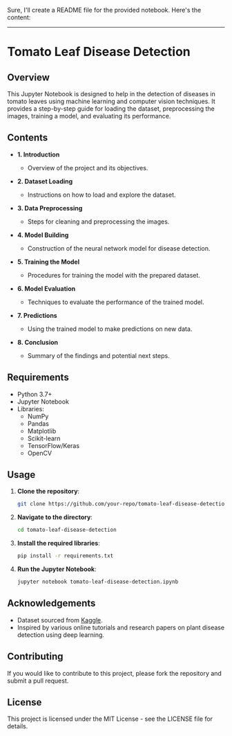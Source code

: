 Sure, I'll create a README file for the provided notebook. Here's the content:

---

# Tomato Leaf Disease Detection

## Overview

This Jupyter Notebook is designed to help in the detection of diseases in tomato leaves using machine learning and computer vision techniques. It provides a step-by-step guide for loading the dataset, preprocessing the images, training a model, and evaluating its performance.

## Contents

- **1. Introduction**
  - Overview of the project and its objectives.
  
- **2. Dataset Loading**
  - Instructions on how to load and explore the dataset.
  
- **3. Data Preprocessing**
  - Steps for cleaning and preprocessing the images.
  
- **4. Model Building**
  - Construction of the neural network model for disease detection.
  
- **5. Training the Model**
  - Procedures for training the model with the prepared dataset.
  
- **6. Model Evaluation**
  - Techniques to evaluate the performance of the trained model.
  
- **7. Predictions**
  - Using the trained model to make predictions on new data.
  
- **8. Conclusion**
  - Summary of the findings and potential next steps.

## Requirements

- Python 3.7+
- Jupyter Notebook
- Libraries:
  - NumPy
  - Pandas
  - Matplotlib
  - Scikit-learn
  - TensorFlow/Keras
  - OpenCV

## Usage

1. **Clone the repository**:
   ```sh
   git clone https://github.com/your-repo/tomato-leaf-disease-detection.git
   ```
   
2. **Navigate to the directory**:
   ```sh
   cd tomato-leaf-disease-detection
   ```
   
3. **Install the required libraries**:
   ```sh
   pip install -r requirements.txt
   ```
   
4. **Run the Jupyter Notebook**:
   ```sh
   jupyter notebook tomato-leaf-disease-detection.ipynb
   ```

## Acknowledgements

- Dataset sourced from [Kaggle](https://www.kaggle.com/).
- Inspired by various online tutorials and research papers on plant disease detection using deep learning.

## Contributing

If you would like to contribute to this project, please fork the repository and submit a pull request.

## License

This project is licensed under the MIT License - see the LICENSE file for details.